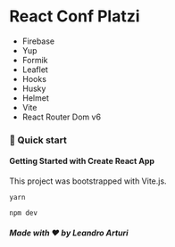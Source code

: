 
# React Conf Platzi

- Firebase
- Yup
- Formik
- Leaflet
- Hooks
- Husky
- Helmet
- Vite
- React Router Dom v6

### 🚀 Quick start

#### Getting Started with Create React App

This project was bootstrapped with Vite.js.

`yarn`

`npm dev`

##### Made with ❤️ by Leandro Arturi